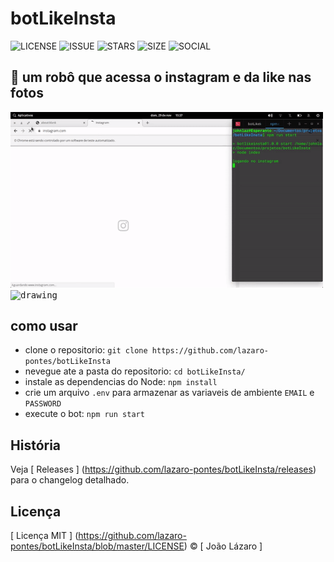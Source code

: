 # botLikeInsta
![LICENSE](https://img.shields.io/github/license/lazaro-pontes/botLikeInsta?style=plastic)
![ISSUE](https://img.shields.io/github/issues/lazaro-pontes/botLikeInsta?style=plastic)
![STARS](https://img.shields.io/github/stars/lazaro-pontes/botLikeInsta?style=plastic)
![SIZE](https://img.shields.io/github/repo-size/lazaro-pontes/botLikeInsta?style=plastic)
![SOCIAL](	https://img.shields.io/twitter/url?url=https%3A%2F%2Fgithub.com%2Flazaro-pontes%2FbotLikeInsta%2Fedit%2Fmaster%2F?style=plastic)
## :robot: um robô que acessa o instagram e da like nas fotos

<p>   
  <kbd>
    <img src="github/botexe.gif" style="margin: auto;" alt="drawing" width="500"/>
  </kbd>
  <kbd>
    <img src="github/terminalBOT.gif" style="margin: auto;" alt="drawing" width="350"/>
  </kbd>
</p>

## como usar
* clone o repositorio:
`git clone https://github.com/lazaro-pontes/botLikeInsta`
* nevegue ate a pasta do repositorio:
`cd botLikeInsta/`
* instale as dependencias do Node:
`npm install`
* crie um arquivo `.env` para armazenar as variaveis de ambiente `EMAIL` e `PASSWORD`
* execute o bot:
`npm run start`
##  História
Veja [ Releases ] (https://github.com/lazaro-pontes/botLikeInsta/releases) para o changelog detalhado.

##  Licença
[ Licença MIT ] (https://github.com/lazaro-pontes/botLikeInsta/blob/master/LICENSE) © [ João Lázaro ]
